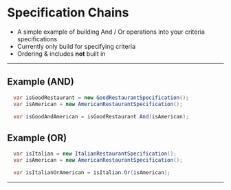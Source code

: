 # Specification Chains
- A simple example of building And / Or operations into your criteria specifications
- Currently only build for specifying criteria
- Ordering & includes **not** built in
--------
## Example (AND)
```c#
  var isGoodRestaurant = new GoodRestaurantSpecification();
  var isAmerican = new AmericanRestaurantSpecification();

  var isGoodAndAmerican = isGoodRestaurant.And(isAmerican);
```
## Example (OR)
```c#
  var isItalian = new ItalianRestaurantSpecification();
  var isAmerican = new AmericanRestaurantSpecification();

  var isItalianOrAmerican = isItalian.Or(isAmerican);
```
--------
